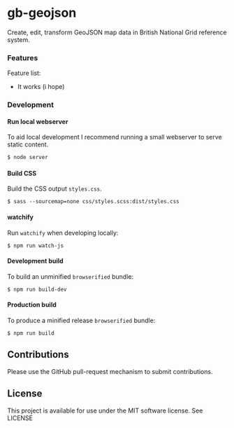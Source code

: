 # gb-geojson

Create, edit, transform GeoJSON map data in British National Grid reference system.

### Features

Feature list:
* It works (i hope)


### Development

#### Run local webserver

To aid local development I recommend running a small webserver to serve static content.

```bash
$ node server
```

#### Build CSS

Build the CSS output `styles.css`.

```
$ sass --sourcemap=none css/styles.scss:dist/styles.css
```

#### watchify

Run `watchify` when developing locally:

```
$ npm run watch-js
```

#### Development build

To build an unminified `browserified` bundle:

```
$ npm run build-dev
```

#### Production build

To produce a minified release `browserified` bundle:

```
$ npm run build
```


## Contributions

Please use the GitHub pull-request mechanism to submit contributions.


## License

This project is available for use under the MIT software license.
See LICENSE
